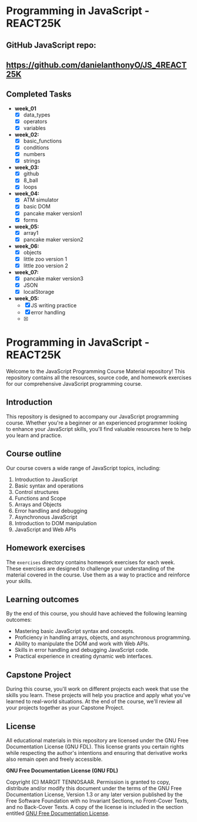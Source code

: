 # Programming in JavaScript - REACT25K

## GitHub JavaScript repo: 
## https://github.com/danielanthonyO/JS_4REACT25K

## Completed Tasks
- **week_01**
    - [x] data_types
    - [x] operators
    - [x] variables

- **week_02:**
    - [x] basic_functions
    - [x] conditions
    - [x] numbers
    - [x] strings

- **week_03:**
    - [x] github
    - [x] 8_ball
    - [x] loops
    
- **week_04:**
    - [x] ATM simulator
    - [x] basic DOM
    - [x] pancake maker version1
    - [x] forms

- **week_05:**
    - [x] array1
    - [x] pancake maker version2

- **week_06:**
    - [x] objects
    - [x] little zoo version 1
    - [x] little zoo version 2
    
- **week_07:**
    - [x] pancake maker version3
    - [x] JSON
    - [x] localStorage

- **week_05:**
    - [x] JS writing practice
    - [x] error handling
    - [x] 





# Programming in JavaScript - REACT25K
Welcome to the JavaScript Programming Course Material repository!
This repository contains all the resources, source code, and homework exercises for our comprehensive JavaScript programming course.

## Introduction

This repository is designed to accompany our JavaScript programming course. Whether you're a beginner or an experienced programmer looking to enhance your JavaScript skills, you'll find valuable resources here to help you learn and practice.

## Course outline

Our course covers a wide range of JavaScript topics, including:

1. Introduction to JavaScript
2. Basic syntax and operations
3. Control structures
4. Functions and Scope
5. Arrays and Objects
6. Error handling and debugging
7. Asynchronous JavaScript
8. Introduction to DOM manipulation
9. JavaScript and Web APIs

## Homework exercises

The `exercises` directory contains homework exercises for each week. These exercises are designed to challenge your understanding of the material covered in the course. Use them as a way to practice and reinforce your skills.

## Learning outcomes

By the end of this course, you should have achieved the following learning outcomes:

- Mastering basic JavaScript syntax and concepts.
- Proficiency in handling arrays, objects, and asynchronous programming.
- Ability to manipulate the DOM and work with Web APIs.
- Skills in error handling and debugging JavaScript code.
- Practical experience in creating dynamic web interfaces.

## Capstone Project

During this course, you'll work on different projects each week that use the skills you learn. These projects will help you practice and apply what you've learned to real-world situations. At the end of the course, we'll review all your projects together as your Capstone Project.

## License

All educational materials in this repository are licensed under the GNU Free Documentation License (GNU FDL). This license grants you certain rights while respecting the author's intentions and ensuring that derivative works also remain open and freely accessible.

**GNU Free Documentation License (GNU FDL)**

Copyright (C) MARGIT TENNOSAAR.
Permission is granted to copy, distribute and/or modify this document under the terms of the GNU Free Documentation License, Version 1.3 or any later version published by the Free Software Foundation with no Invariant Sections, no Front-Cover Texts, and no Back-Cover Texts. A copy of the license is included in the section entitled [GNU Free Documentation License](https://www.gnu.org/licenses/fdl-1.3.txt).